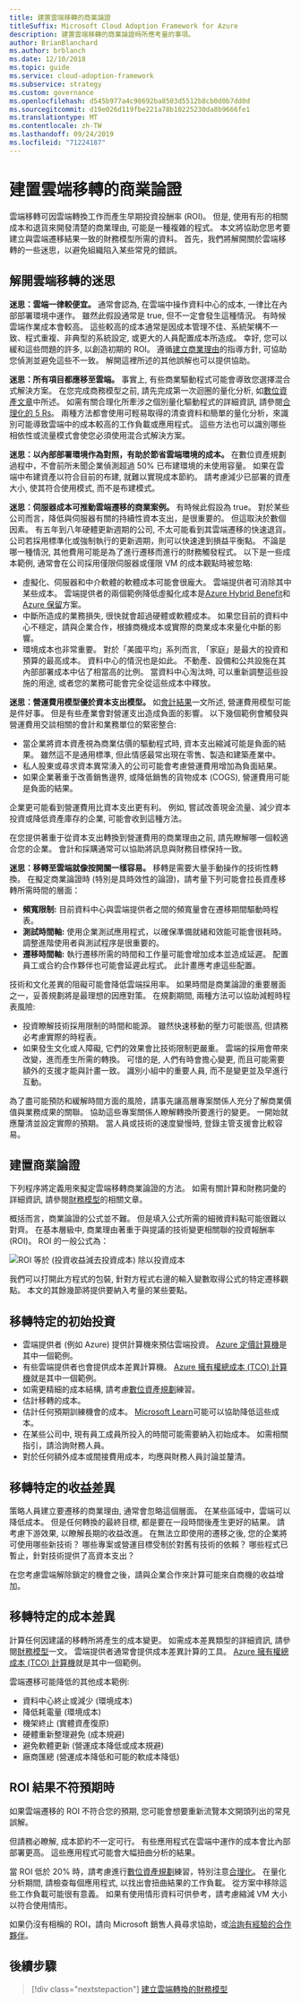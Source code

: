 ```yaml
---
title: 建置雲端移轉的商業論證
titleSuffix: Microsoft Cloud Adoption Framework for Azure
description: 建置雲端移轉的商業論證時所應考量的事項。
author: BrianBlanchard
ms.author: brblanch
ms.date: 12/10/2018
ms.topic: guide
ms.service: cloud-adoption-framework
ms.subservice: strategy
ms.custom: governance
ms.openlocfilehash: d545b977a4c98692ba8503d5512b8cb0d0b7dd0d
ms.sourcegitcommit: d19e026d119fbe221a78b10225230da8b9666fe1
ms.translationtype: MT
ms.contentlocale: zh-TW
ms.lasthandoff: 09/24/2019
ms.locfileid: "71224187"
---
```

# <a name="build-a-business-justification-for-cloud-migration"></a>建置雲端移轉的商業論證

雲端移轉可因雲端轉換工作而產生早期投資投酬率 (ROI)。 但是, 使用有形的相關成本和退貨來開發清楚的商業理由, 可能是一種複雜的程式。 本文將協助您思考要建立與雲端遷移結果一致的財務模型所需的資料。 首先，我們將解開關於雲端移轉的一些迷思，以避免組織陷入某些常見的錯誤。

## <a name="dispelling-cloud-migration-myths"></a>解開雲端移轉的迷思

**迷思：雲端一律較便宜。** 通常會認為, 在雲端中操作資料中心的成本, 一律比在內部部署環境中運作。 雖然此假設通常是 true, 但不一定會發生這種情況。 有時候雲端作業成本會較高。 這些較高的成本通常是因成本管理不佳、系統架構不一致、程式重複、非典型的系統設定, 或更大的人員配置成本所造成。 幸好, 您可以緩和這些問題的許多, 以創造初期的 ROI。 遵循[建立商業理由](#building-the-business-justification)的指導方針, 可協助您偵測並避免這些不一致。 解開這裡所述的其他誤解也可以提供協助。

**迷思：所有項目都應移至雲端。** 事實上, 有些商業驅動程式可能會導致您選擇混合式解決方案。 在您完成商務模型之前, 請先完成第一次迴圈的量化分析, 如[數位資產文章](../digital-estate/5-rs-of-rationalization.md)中所述。 如需有關合理化所牽涉之個別量化驅動程式的詳細資訊, 請參閱[合理化的 5 Rs](../digital-estate/5-rs-of-rationalization.md)。 兩種方法都會使用可輕易取得的清查資料和簡單的量化分析，來識別可能導致雲端中的成本較高的工作負載或應用程式。 這些方法也可以識別哪些相依性或流量模式會使您必須使用混合式解決方案。

**迷思：以內部部署環境作為對照，有助於節省雲端環境的成本。** 在數位資產規劃過程中，不會前所未聞企業偵測超過 50% 已布建環境的未使用容量。 如果在雲端中布建資產以符合目前的布建, 就難以實現成本節約。 請考慮減少已部署的資產大小, 使其符合使用模式, 而不是布建模式。

**迷思：伺服器成本可推動雲端遷移的商業案例。** 有時候此假設為 true。 對於某些公司而言，降低與伺服器有關的持續性資本支出，是很重要的。 但這取決於數個因素。 有五年到八年硬體更新週期的公司, 不太可能看到其雲端遷移的快速退貨。 公司若採用標準化或強制執行的更新週期，則可以快速達到損益平衡點。 不論是哪一種情況, 其他費用可能是為了進行遷移而進行的財務觸發程式。 以下是一些成本範例, 通常會在公司採用僅限伺服器或僅限 VM 的成本觀點時被忽略:

- 虛擬化、伺服器和中介軟體的軟體成本可能會很龐大。 雲端提供者可消除其中某些成本。 雲端提供者的兩個範例降低虛擬化成本是[Azure Hybrid Benefit](https://azure.microsoft.com/pricing/hybrid-benefit/#services)和[Azure 保留](https://azure.microsoft.com/reservations)方案。
- 中斷所造成的業務損失, 很快就會超過硬體或軟體成本。 如果您目前的資料中心不穩定，請與企業合作，根據商機成本或實際的商業成本來量化中斷的影響。
- 環境成本也非常重要。 對於「美國平均」系列而言, 「家庭」是最大的投資和預算的最高成本。 資料中心的情況也是如此。 不動產、設備和公共設施在其內部部署成本中佔了相當高的比例。 當資料中心淘汰時, 可以重新調整這些設施的用途, 或者您的業務可能會完全從這些成本中釋放。

**迷思：營運費用模型優於資本支出模型。** 如[會計結果](./business-outcomes/fiscal-outcomes.md)一文所述, 營運費用模型可能是件好事。 但是有些產業會對營運支出造成負面的影響。 以下幾個範例會觸發與營運費用交談相關的會計和業務單位的緊密整合:

- 當企業將資本資產視為商業估價的驅動程式時, 資本支出縮減可能是負面的結果。 雖然這不是通用標準, 但此情感最常出現在零售、製造和建築產業中。
- 私人股東或尋求資本異常湧入的公司可能會考慮營運費用增加為負面結果。
- 如果企業著重于改善銷售邊界, 或降低銷售的貨物成本 (COGS), 營運費用可能是負面的結果。

企業更可能看到營運費用比資本支出更有利。 例如, 嘗試改善現金流量、減少資本投資或降低資產庫存的企業, 可能會收到這種方法。

在您提供著重于從資本支出轉換到營運費用的商業理由之前, 請先瞭解哪一個較適合您的企業。 會計和採購通常可以協助將訊息與財務目標保持一致。

**迷思：移轉至雲端就像按開關一樣容易。** 移轉是需要大量手動操作的技術性轉換。 在擬定商業論證時 (特別是具時效性的論證)，請考量下列可能會拉長資產移轉所需時間的層面：

- **頻寬限制:** 目前資料中心與雲端提供者之間的頻寬量會在遷移期間驅動時程表。
- **測試時間軸:** 使用企業測試應用程式，以確保準備就緒和效能可能會很耗時。 調整進階使用者與測試程序是很重要的。
- **遷移時間軸:** 執行遷移所需的時間和工作量可能會增加成本並造成延遲。 配置員工或合約合作夥伴也可能會延遲此程式。 此計畫應考慮這些配置。

技術和文化差異的阻礙可能會降低雲端採用率。 如果時間是商業論證的重要層面之一，妥善規劃將是最理想的因應對策。 在規劃期間, 兩種方法可以協助減輕時程表風險:

- 投資瞭解技術採用限制的時間和能源。 雖然快速移動的壓力可能很高, 但請務必考慮實際的時程表。
- 如果發生文化或人障礙, 它們的效果會比技術限制更嚴重。 雲端的採用會帶來改變，進而產生所需的轉換。 可惜的是, 人們有時會擔心變更, 而且可能需要額外的支援才能與計畫一致。 識別小組中的重要人員, 而不是變更並及早進行互動。

為了盡可能預防和緩解時間方面的風險，請事先讓高層專案關係人充分了解商業價值與業務成果的關聯。 協助這些專案關係人瞭解轉換所要進行的變更。 一開始就應釐清並設定實際的預期。 當人員或技術的速度變慢時, 登錄主管支援會比較容易。

## <a name="building-the-business-justification"></a>建置商業論證

下列程序將定義用來擬定雲端移轉商業論證的方法。 如需有關計算和財務詞彙的詳細資訊, 請參閱[財務模型](./financial-models.md)的相關文章。

概括而言，商業論證的公式並不難。 但是填入公式所需的細微資料點可能很難以對齊。 在基本層級中, 商業理由著重于與提議的技術變更相關聯的投資報酬率 (ROI)。 ROI 的一般公式為：

![ROI 等於 (投資收益減去投資成本) 除以投資成本](../_images/strategy/formula-roi.png)

我們可以打開此方程式的包裝, 針對方程式右邊的輸入變數取得公式的特定遷移觀點。 本文的其餘幾節將提供要納入考量的某些要點。

## <a name="migration-specific-initial-investment"></a>移轉特定的初始投資

- 雲端提供者 (例如 Azure) 提供計算機來預估雲端投資。 [Azure 定價計算機](https://azure.microsoft.com/pricing)是其中一個範例。
- 有些雲端提供者也會提供成本差異計算機。 [Azure 擁有權總成本 (TCO) 計算機](https://azure.com/tco)就是其中一個範例。
- 如需更精細的成本結構, 請考慮[數位資產規劃](../digital-estate/index.md)練習。
- 估計移轉的成本。
- 估計任何預期訓練機會的成本。 [Microsoft Learn](/learn)可能可以協助降低這些成本。
- 在某些公司中, 現有員工成員所投入的時間可能需要納入初始成本。 如需相關指引，請洽詢財務人員。
- 對於任何額外成本或間接費用成本，均應與財務人員討論並釐清。

## <a name="migration-specific-revenue-deltas"></a>移轉特定的收益差異

策略人員建立要遷移的商業理由, 通常會忽略這個層面。 在某些區域中，雲端可以降低成本。 但是任何轉換的最終目標, 都是要在一段時間後產生更好的結果。 請考慮下游效果, 以瞭解長期的收益改進。 在無法立即使用的遷移之後, 您的企業將可使用哪些新技術？ 哪些專案或營運目標受制於對舊有技術的依賴？ 哪些程式已暫止，針對技術提供了高資本支出？

在您考慮雲端解除鎖定的機會之後，請與企業合作來計算可能來自商機的收益增加。

## <a name="migration-specific-cost-deltas"></a>移轉特定的成本差異

計算任何因建議的移轉所將產生的成本變更。 如需成本差異類型的詳細資訊, 請參閱[財務模型](./financial-models.md)一文。 雲端提供者通常會提供成本差異計算的工具。 [Azure 擁有權總成本 (TCO) 計算機](https://azure.com/tco)就是其中一個範例。

雲端遷移可能降低的其他成本範例:

- 資料中心終止或減少 (環境成本)
- 降低耗電量 (環境成本)
- 機架終止 (實體資產復原)
- 硬體重新整理避免 (成本規避)
- 避免軟體更新 (營運成本降低或成本規避)
- 廠商匯總 (營運成本降低和可能的軟成本降低)

## <a name="when-roi-results-are-surprising"></a>ROI 結果不符預期時

如果雲端遷移的 ROI 不符合您的預期, 您可能會想要重新流覽本文開頭列出的常見誤解。

但請務必瞭解, 成本節約不一定可行。 有些應用程式在雲端中運作的成本會比內部部署更高。 這些應用程式可能會大幅扭曲分析的結果。

當 ROI 低於 20% 時，請考慮進行[數位資產規劃](../digital-estate/index.md)練習，特別注意[合理化](../digital-estate/rationalize.md)。 在量化分析期間, 請檢查每個應用程式, 以找出會扭曲結果的工作負載。 從方案中移除這些工作負載可能很有意義。 如果有使用情形資料可供參考，請考慮縮減 VM 大小以符合使用情形。

如果仍沒有相稱的 ROI，請向 Microsoft 銷售人員尋求協助，或[洽詢有經驗的合作夥伴](https://azure.microsoft.com/migration/support)。

## <a name="next-steps"></a>後續步驟

> [!div class="nextstepaction"]
> [建立雲端轉換的財務模型](./financial-models.md)
